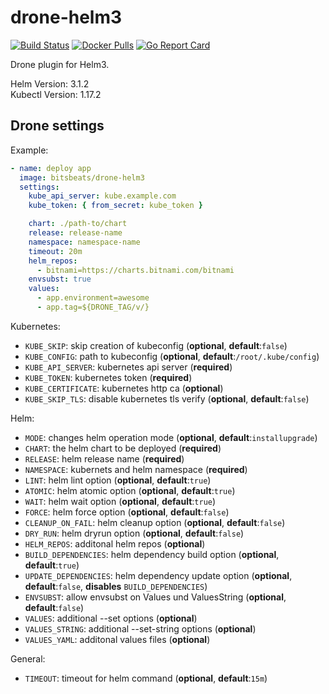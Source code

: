 # drone-helm3

[![Build Status](https://cloud.drone.io/api/badges/bitsbeats/drone-helm3/status.svg)](https://cloud.drone.io/bitsbeats/drone-helm3)
[![Docker Pulls](https://img.shields.io/docker/pulls/bitsbeats/drone-helm3.svg?maxAge=604800)](https://hub.docker.com/r/bitsbeats/drone-helm3)
[![Go Report Card](https://goreportcard.com/badge/github.com/bitsbeats/drone-helm3)](https://goreportcard.com/report/github.com/bitsbeats/drone-helm3)

Drone plugin for Helm3.

Helm Version: 3.1.2  
Kubectl Version: 1.17.2

## Drone settings

Example:

```yaml
- name: deploy app
  image: bitsbeats/drone-helm3
  settings:
    kube_api_server: kube.example.com
    kube_token: { from_secret: kube_token }

    chart: ./path-to/chart
    release: release-name
    namespace: namespace-name
    timeout: 20m
    helm_repos:
      - bitnami=https://charts.bitnami.com/bitnami
    envsubst: true
    values:
      - app.environment=awesome
	  - app.tag=${DRONE_TAG/v/}
```

Kubernetes:

* `KUBE_SKIP`: skip creation of kubeconfig (**optional**, **default**:`false`)
* `KUBE_CONFIG`: path to kubeconfig (**optional**, **default**:`/root/.kube/config`)
* `KUBE_API_SERVER`: kubernetes api server (**required**)
* `KUBE_TOKEN`: kubernetes token (**required**)
* `KUBE_CERTIFICATE`: kubernetes http ca (**optional**)
* `KUBE_SKIP_TLS`: disable kubernetes tls verify (**optional**, **default**:`false`)

Helm:

* `MODE`: changes helm operation mode (**optional**, **default**:`installupgrade`)
* `CHART`: the helm chart to be deployed (**required**)
* `RELEASE`: helm release name (**required**)
* `NAMESPACE`: kubernets and helm namespace (**required**)
* `LINT`: helm lint option (**optional**, **default**:`true`)
* `ATOMIC`: helm atomic option (**optional**, **default**:`true`)
* `WAIT`: helm wait option (**optional**, **default**:`true`)
* `FORCE`: helm force option (**optional**, **default**:`false`)
* `CLEANUP_ON_FAIL`: helm cleanup option (**optional**, **default**:`false`)
* `DRY_RUN`: helm dryrun option (**optional**, **default**:`false`)
* `HELM_REPOS`: additonal helm repos (**optional**)
* `BUILD_DEPENDENCIES`: helm dependency build option (**optional**, **default**:`true`)
* `UPDATE_DEPENDENCIES`: helm dependency update option (**optional**, **default**:`false`, **disables** `BUILD_DEPENDENCIES`)
* `ENVSUBST`: allow envsubst on Values und ValuesString (**optional**, **default**:`false`)
* `VALUES`: additional --set options (**optional**)
* `VALUES_STRING`: additional --set-string options (**optional**)
* `VALUES_YAML`: additonal values files (**optional**)

General:

* `TIMEOUT`: timeout for helm command (**optional**, **default**:`15m`)
